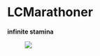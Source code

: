 # LCMarathoner
**infinite stamina**
<figure>
  <img src="https://cdn.stealthoptional.com/images/ncavvykf/stealth/f57722f711dc7b4b2fff9398e1764ec5974a5186-1920x1080.jpg">
</figure>
